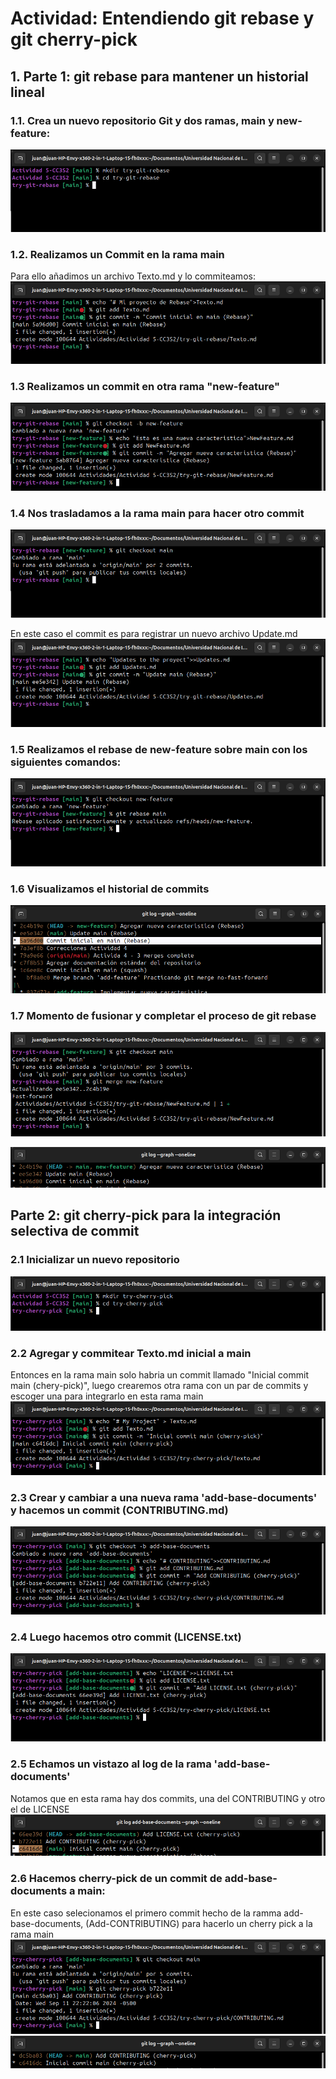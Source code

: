 # Actividad: Entendiendo git rebase y git cherry-pick
## 1. Parte 1: git rebase para mantener un historial lineal  
  
### 1.1. Crea un nuevo repositorio Git y dos ramas, main y new-feature:  
![](img/rebase-01.png)  
  
### 1.2. Realizamos un Commit en la rama main  
Para ello añadimos un archivo Texto.md y lo commiteamos:  
![](img/rebase-02.png)  
  
### 1.3 Realizamos un commit en otra rama "new-feature"
![](img/rebase-03.png)  

### 1.4 Nos trasladamos a la rama main para hacer otro commit
![](img/rebase-04.png)  

En este caso el commit es para registrar un nuevo archivo Update.md
![](img/rebase-05.png)  
  
### 1.5 Realizamos el rebase de new-feature sobre main con los siguientes comandos:
![](img/rebase-06.png)  
  
### 1.6 Visualizamos el historial de commits
![](img/rebase-07.png)  
  
### 1.7 Momento de fusionar y completar el proceso de git rebase
![](img/rebase-08.png)  
  
![](img/rebase-09.png)  
  
## Parte 2: git cherry-pick para la integración selectiva de commit  
### 2.1 Inicializar un nuevo repositorio
![](img/cherry-01.png)   
  
### 2.2 Agregar y commitear Texto.md inicial a main  
Entonces en la rama main solo habria un commit llamado "Inicial commit main (chery-pick)", luego crearemos otra rama con un par de commits y escoger una para integrarlo en esta rama main
![](img/cherry-02.png)    
  
### 2.3 Crear y cambiar a una nueva rama 'add-base-documents' y hacemos un commit (CONTRIBUTING.md)
![](img/cherry-03.png)    
  
### 2.4 Luego hacemos otro commit (LICENSE.txt)
![](img/cherry-04.png)    
  
### 2.5 Echamos un vistazo al log de la rama 'add-base-documents'  
Notamos que en esta rama hay dos commits, una del CONTRIBUTING y otro el de LICENSE
![](img/cherry-05.png)   
  
### 2.6 Hacemos cherry-pick de un commit de add-base-documents a main:  
En este caso selecionamos el primero commit hecho de la ramma add-base-documents, (Add-CONTRIBUTING) para hacerlo un cherry pick a la rama main 
![](img/cherry-06.png)  
![](img/cherry-07.png)